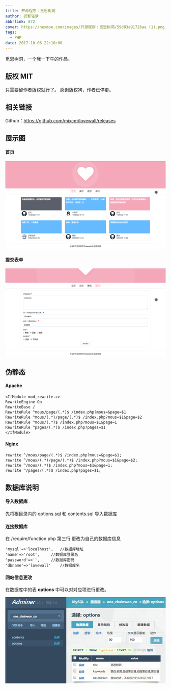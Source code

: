 ```yaml
---
title: 开源程序：觅思树洞
author: 折影轻梦
abbrlink: 872
cover: https://nexmoe.com/images/开源程序：觅思树洞/59d83a91726aa (1).png
tags: 
  - PHP
date: 2017-10-06 22:10:00
---
```

觅思树洞，一个我一下午的作品。
<!--more-->

## 版权 MIT
只需要留作者版权就行了。
感谢版权狗，作者已停更。

## 相关链接

Github：https://github.com/mixcm/lovewall/releases


## 展示图

#### 首页

![snipaste20171006_220536.png](../../images/开源程序：觅思树洞/392170353.png)

#### 提交表单

![snipaste20171006_220544.png](../../images/开源程序：觅思树洞/1628280214.png)

## 伪静态

#### Apache

    <IfModule mod_rewrite.c>
    RewriteEngine On
    RewriteBase /
    RewriteRule ^mous/page/(.*)$ /index.php?mous=&page=$1
    RewriteRule ^mous/(.*)/page/(.*)$ /index.php?mous=$1&page=$2
    RewriteRule ^mous/(.*)$ /index.php?mous=$1&page=1
    RewriteRule ^pages/(.*)$ /index.php?pages=$1
    </IfModule>

#### Nginx

	rewrite ^/mous/page/(.*)$ /index.php?mous=&page=$1;
	rewrite ^/mous/(.*)/page/(.*)$ /index.php?mous=$1&page=$2;
	rewrite ^/mous/(.*)$ /index.php?mous=$1&page=1;
	rewrite ^/pages/(.*)$ /index.php?pages=$1;

## 数据库说明

#### 导入数据库
先将根目录内的 options.sql 和 contents.sql 导入数据库

#### 连接数据库
在 /require/function.php 第三行 更改为自己的数据库信息

	'mysql'=>'localhost',	//数据库地址
	'name'=>'root',		//数据库登录名
	'password'=>'',		//数据库密码
	'dbname'=>'lovewall'	//数据库名

#### 网站信息更改
在数据库中的表 **options** 中可以对对应项进行更改。

![snipaste20171006_220927.png](../../images/开源程序：觅思树洞/3571750175.png)